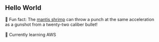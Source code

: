 ## Hello World

🦐 Fun fact: The [mantis shrimp](https://en.wikipedia.org/wiki/Mantis_shrimp) can throw a punch at the same acceleration as a gunshot from a twenty-two caliber bullet!
<br> <br>
🌱  Currently learning AWS
<!--
**mtogi/mtogi** is a ✨ _special_ ✨ repository because its `README.md` (this file) appears on your GitHub profile.

Here are some ideas to get you started:

- 🔭 I’m currently working on ...
- 🌱 I’m currently learning ...
- 👯 I’m looking to collaborate on ...
- 🤔 I’m looking for help with ...
- 💬 Ask me about ...
- 📫 How to reach me: ...
- 😄 Pronouns: ...
- ⚡ Fun fact: ...
-->
